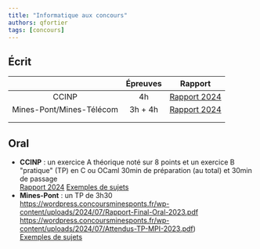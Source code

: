 ```yaml
---
title: "Informatique aux concours"
authors: qfortier
tags: [concours]
---
```


## Écrit

|                          | Épreuves |                                                                      Rapport                                                                     |
|:------------------------:|:--------:|:------------------------------------------------------------------------------------------------------------------------------------------------:|
|           CCINP          |    4h    | [ Rapport 2024 ]( https://www.concours-commun-inp.fr/_resource/annales%20%C3%A9crits/2024/MPI/MPI_ECRIT_Informatique_2024_v2.pdf?download=true ) |
| Mines-Pont/Mines-Télécom |  3h + 4h |                [ Rapport 2024 ]( https://wordpress.concoursminesponts.fr/wp-content/uploads/2024/09/Rapport-Final-Ecrit-2024.pdf )               |
|                          |          |                                                                                                                                                  |
|                          |          |                                                                                                                                                  |
## Oral

- **CCINP** : un exercice A théorique noté sur 8 points et un exercice B "pratique" (TP) en C ou OCaml
30min de préparation (au total) et 30min de passage  
[Rapport 2024](https://www.concours-commun-inp.fr/_resource/annales%20oraux/MPI/Rapports/MPI_ORAL_INFORMATIQUE_2023_v2_23.11.pdf?download=true)
[Exemples de sujets](https://www.concours-commun-inp.fr/_resource/annales%20oraux/MPI/s%C3%A9lection%20de%20sujets_2024.pdf?download=true)
- **Mines-Pont** : un TP de 3h30
https://wordpress.concoursminesponts.fr/wp-content/uploads/2024/07/Rapport-Final-Oral-2023.pdf
https://wordpress.concoursminesponts.fr/wp-content/uploads/2024/07/Attendus-TP-MPI-2023.pdf)  
[Exemples de sujets](https://concoursminesponts.fr/les-oraux)
